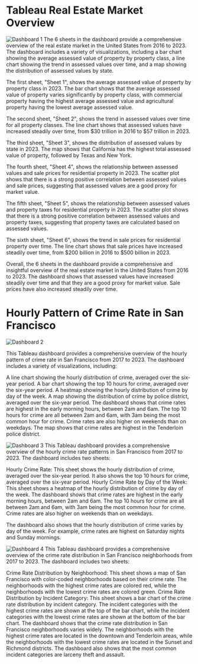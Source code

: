 # Tableau Real Estate Market Overview
![Dashboard 1](https://github.com/imsruthi/Tableauu/assets/128511364/28a5e3d2-3714-4973-92ee-3788030a604d)
The 6 sheets in the dashboard provide a comprehensive overview of the real estate market in the United States from 2016 to 2023. The dashboard includes a variety of visualizations, including a bar chart showing the average assessed value of property by property class, a line chart showing the trend in assessed values over time, and a map showing the distribution of assessed values by state.

The first sheet, "Sheet 1", shows the average assessed value of property by property class in 2023. The bar chart shows that the average assessed value of property varies significantly by property class, with commercial property having the highest average assessed value and agricultural property having the lowest average assessed value.

The second sheet, "Sheet 2", shows the trend in assessed values over time for all property classes. The line chart shows that assessed values have increased steadily over time, from $30 trillion in 2016 to $57 trillion in 2023.

The third sheet, "Sheet 3", shows the distribution of assessed values by state in 2023. The map shows that California has the highest total assessed value of property, followed by Texas and New York.

The fourth sheet, "Sheet 4", shows the relationship between assessed values and sale prices for residential property in 2023. The scatter plot shows that there is a strong positive correlation between assessed values and sale prices, suggesting that assessed values are a good proxy for market value.

The fifth sheet, "Sheet 5", shows the relationship between assessed values and property taxes for residential property in 2023. The scatter plot shows that there is a strong positive correlation between assessed values and property taxes, suggesting that property taxes are calculated based on assessed values.

The sixth sheet, "Sheet 6", shows the trend in sale prices for residential property over time. The line chart shows that sale prices have increased steadily over time, from $200 billion in 2016 to $500 billion in 2023.

Overall, the 6 sheets in the dashboard provide a comprehensive and insightful overview of the real estate market in the United States from 2016 to 2023. The dashboard shows that assessed values have increased steadily over time and that they are a good proxy for market value. Sale prices have also increased steadily over time.

# Hourly Pattern of Crime Rate in San Francisco
![Dashboard 2](https://github.com/imsruthi/Tableauu/blob/d55319807e15e456a6219ec2c7401a1e9e503abd/Dashboard%205.png)

This Tableau dashboard provides a comprehensive overview of the hourly pattern of crime rate in San Francisco from 2017 to 2023. The dashboard includes a variety of visualizations, including:

A line chart showing the hourly distribution of crime, averaged over the six-year period.
A bar chart showing the top 10 hours for crime, averaged over the six-year period.
A heatmap showing the hourly distribution of crime by day of the week.
A map showing the distribution of crime by police district, averaged over the six-year period.
The dashboard shows that crime rates are highest in the early morning hours, between 2am and 6am. The top 10 hours for crime are all between 2am and 6am, with 3am being the most common hour for crime. Crime rates are also higher on weekends than on weekdays. The map shows that crime rates are highest in the Tenderloin police district.

![Dashboard 3](https://github.com/imsruthi/Tableauu/blob/083a1a150a3957ae0936a5750ffbf31ab30860fc/Dashboard%203.png)
This Tableau dashboard provides a comprehensive overview of the hourly crime rate patterns in San Francisco from 2017 to 2023. The dashboard includes two sheets:

Hourly Crime Rate: This sheet shows the hourly distribution of crime, averaged over the six-year period. It also shows the top 10 hours for crime, averaged over the six-year period.
Hourly Crime Rate by Day of the Week: This sheet shows a heatmap of the hourly distribution of crime by day of the week.
The dashboard shows that crime rates are highest in the early morning hours, between 2am and 6am. The top 10 hours for crime are all between 2am and 6am, with 3am being the most common hour for crime. Crime rates are also higher on weekends than on weekdays.

The dashboard also shows that the hourly distribution of crime varies by day of the week. For example, crime rates are highest on Saturday nights and Sunday mornings.

![Dashboard 4](https://github.com/imsruthi/Tableauu/blob/a7a64620be06e1d44f9a50457650c1e0d406426a/Dashboard%204.png)
This Tableau dashboard provides a comprehensive overview of the crime rate distribution in San Francisco neighborhoods from 2017 to 2023. The dashboard includes two sheets:

Crime Rate Distribution by Neighborhood: This sheet shows a map of San Francisco with color-coded neighborhoods based on their crime rate. The neighborhoods with the highest crime rates are colored red, while the neighborhoods with the lowest crime rates are colored green.
Crime Rate Distribution by Incident Category: This sheet shows a bar chart of the crime rate distribution by incident category. The incident categories with the highest crime rates are shown at the top of the bar chart, while the incident categories with the lowest crime rates are shown at the bottom of the bar chart.
The dashboard shows that the crime rate distribution in San Francisco neighborhoods varies widely. The neighborhoods with the highest crime rates are located in the downtown and Tenderloin areas, while the neighborhoods with the lowest crime rates are located in the Sunset and Richmond districts. The dashboard also shows that the most common incident categories are larceny theft and assault.

